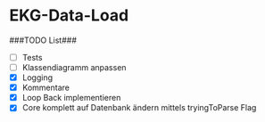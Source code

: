 EKG-Data-Load
=============
###TODO List###
- [ ] Tests
- [ ] Klassendiagramm anpassen
- [X] Logging
- [X] Kommentare
- [X] Loop Back implementieren
- [X] Core komplett auf Datenbank ändern mittels tryingToParse Flag